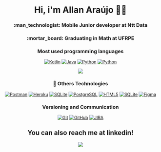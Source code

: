 <h1 align='center'> 
  Hi, i'm Allan Araújo 👋😃
</h1>

<h3 align="center">
:man_technologist: <strong>Mobile Junior developer at Ntt Data</strong>
</h3>


<h3 align="center">
:mortar_board: <strong>Graduating in Math at UFRPE</strong> 
</h3>

<h3 align='center'> 
  Most used programming languages
</h3>

<p align='center'>
    <a href="https://github.com/search?q=user%3Aallan8araujo+language%3Akotlin"><img alt="Kotlin" src="https://img.shields.io/badge/kotlin-%230095D5.svg?style=for-the-badge&logo=kotlin&logoColor=white"></a>
    <a href="https://github.com/search?q=user%3Aallan8araujo+language%3Ajava"><img alt="Java" src="https://img.shields.io/badge/java-%23ED8B00.svg?style=for-the-badge&logo=java&logoColor=white"></a>
    <a href="https://github.com/search?q=user%3Aallan8araujo+language%3Apython"><img alt="Python" src="https://img.shields.io/badge/python-3670A0?style=for-the-badge&logo=python&logoColor=ffdd54"></a>
    <a href="https://github.com/search?q=user%3Aallan8araujo+language%3ADart"><img alt="Python" src="https://img.shields.io/badge/Flutter-%2302569B.svg?style=for-the-badge&logo=Flutter&logoColor=white"></a>
</p>

<p align='center'>
  <a href="https://github.com/allan8araujo">
    <img align="center" src="https://github-readme-stats.vercel.app/api/top-langs/?username=allan8araujo&layout=compact&show_icons=true&theme=radical" />
  </a>
</p>


<h3 align='center'> 
  🧰 Others Technologies
</h3>

<p align='center'>
    <a href="#"><img alt="Postman" src="https://img.shields.io/badge/-Postman-434959?style=flat-square&logo=Postman"></a>
    <a href="#"><img alt="Heroku" src="https://custom-icon-badges.herokuapp.com/badge/JUnit-25A162.svg?logo=check-circle&logoColor=white"></a>
    <a href="#"><img alt="SQLite" src="https://img.shields.io/badge/sqlite-%2307405e.svg?style=for-the-badge"></a>
    <a href="#"><img alt="PostgreSQL" src="https://img.shields.io/badge/-PostgreSQL-DBDBE0?style=flat-square"></a>
    <a href="#"><img alt="HTML5" src="https://img.shields.io/badge/-HTML5-E34F26?style=flat-square&logo=html5"></a>
    <a href="#"><img alt="SQLite" src="https://img.shields.io/badge/-CSS3-1572B6?style=flat-square&logo=css3"></a>
    <a href="#"><img alt="Figma" src="https://img.shields.io/badge/-Figma-ffbaba?style=flat-square&logo=figma"></a>
</p>

<h3 align='center'> 
  Versioning and Communication
</h3>


<p align='center'>
    <a href="#"><img alt="Git" src="https://img.shields.io/badge/-Git-black?style=flat-square&logo=git"></a>
    <a href="#"><img alt="GitHub" src="https://img.shields.io/badge/-GitHub-181717?style=flat-square&logo=github"></a>
    <a href="#"><img alt="JIRA" src="https://img.shields.io/badge/-JIRA-0052CC?style=flat-square&logo=jira"></a></a>
</p>

<h2 align='center'> 
You can also reach me at linkedin!
</h2>

<p align='center'>
  <a href="https://www.linkedin.com/in/allan8araujo/">
    <img align="center" src="https://img.shields.io/badge/linkedin-%230077B5.svg?style=for-the-badge&logo=linkedin&logoColor=white" />
  </a>
</p>
